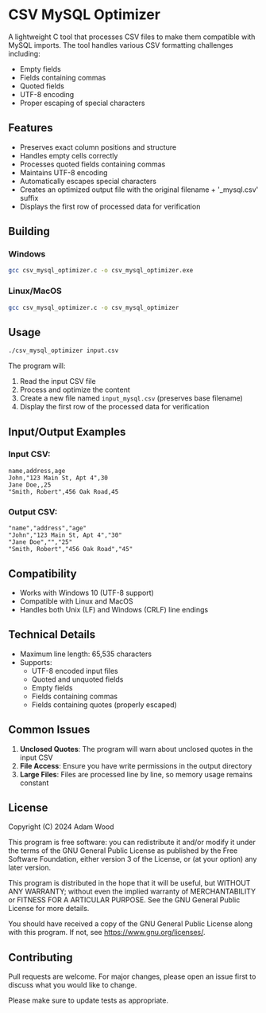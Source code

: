 # CSV MySQL Optimizer

A lightweight C tool that processes CSV files to make them compatible with MySQL imports. The tool handles various CSV formatting challenges including:
- Empty fields
- Fields containing commas
- Quoted fields
- UTF-8 encoding
- Proper escaping of special characters

## Features

- Preserves exact column positions and structure
- Handles empty cells correctly
- Processes quoted fields containing commas
- Maintains UTF-8 encoding
- Automatically escapes special characters
- Creates an optimized output file with the original filename + '_mysql.csv' suffix
- Displays the first row of processed data for verification

## Building

### Windows
```bash
gcc csv_mysql_optimizer.c -o csv_mysql_optimizer.exe
```

### Linux/MacOS
```bash
gcc csv_mysql_optimizer.c -o csv_mysql_optimizer
```

## Usage

```bash
./csv_mysql_optimizer input.csv
```

The program will:
1. Read the input CSV file
2. Process and optimize the content
3. Create a new file named `input_mysql.csv` (preserves base filename)
4. Display the first row of the processed data for verification

## Input/Output Examples

### Input CSV:
```csv
name,address,age
John,"123 Main St, Apt 4",30
Jane Doe,,25
"Smith, Robert",456 Oak Road,45
```

### Output CSV:
```csv
"name","address","age"
"John","123 Main St, Apt 4","30"
"Jane Doe","","25"
"Smith, Robert","456 Oak Road","45"
```

## Compatibility

- Works with Windows 10 (UTF-8 support)
- Compatible with Linux and MacOS
- Handles both Unix (LF) and Windows (CRLF) line endings

## Technical Details

- Maximum line length: 65,535 characters
- Supports:
  - UTF-8 encoded input files
  - Quoted and unquoted fields
  - Empty fields
  - Fields containing commas
  - Fields containing quotes (properly escaped)

## Common Issues

1. **Unclosed Quotes**: The program will warn about unclosed quotes in the input CSV
2. **File Access**: Ensure you have write permissions in the output directory
3. **Large Files**: Files are processed line by line, so memory usage remains constant

## License

Copyright (C) 2024  Adam Wood

This program is free software: you can redistribute it and/or modify it under the terms of the GNU General Public License as published by the Free Software Foundation, either version 3 of the License, or (at your option) any later version.

This program is distributed in the hope that it will be useful, but WITHOUT ANY WARRANTY; without even the implied warranty of MERCHANTABILITY or FITNESS FOR A  ARTICULAR PURPOSE.  See the GNU General Public License for more details.

You should have received a copy of the GNU General Public License along with this program.  If not, see <https://www.gnu.org/licenses/>.

## Contributing

Pull requests are welcome. For major changes, please open an issue first to discuss what you would like to change.

Please make sure to update tests as appropriate.
